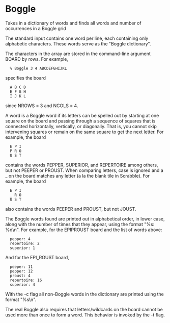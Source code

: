 # Boggle
Takes in a dictionary of words and finds all words and number of occurrences in a Boggle grid

The standard input contains one word per line, each containing only alphabetic
characters.  These words serve as the "Boggle dictionary".

The characters in the array are stored in the command-line argument BOARD by
rows.  For example,

      % Boggle 3 4 ABCDEFGHIJKL

specifies the board

      A B C D
      E F G H
      I J K L

since NROWS = 3 and NCOLS = 4.

A word is a Boggle word if its letters can be spelled out by starting at one
square on the board and passing through a sequence of squares that is connected
horizontally, vertically, or diagonally.  That is, you cannot skip intervening
squares or remain on the same square to get the next letter.  For example, the
board

      E P I
      P R O
      U S T

contains the words PEPPER, SUPERIOR, and REPERTOIRE among others, but not
PEEPER or PROUST.  When comparing letters, case is ignored and a _ on the board
matches any letter (a la the blank tile in Scrabble).  For example, the board

      E P I
      _ R O
      U S T

also contains the words PEEPER and PROUST, but not JOUST.

The Boggle words found are printed out in alphabetical order, in lower case,
along with the number of times that they appear, using the format "%s: %d\n".
For example, for the EPIPROUST board and the list of words above:

      pepper: 4
      repertoire: 2
      superior: 1
      
And for the EPI_ROUST board,

      peeper: 11
      pepper: 12
      proust: 4
      repertoire: 16
      superior: 4

With the -c flag all non-Boggle words in the dictionary are printed using the
format "%s\n".

The real Boggle also requires that letters/wildcards on the board cannot
be used more than once to form a word.  This behavior is invoked by the -t
flag.
